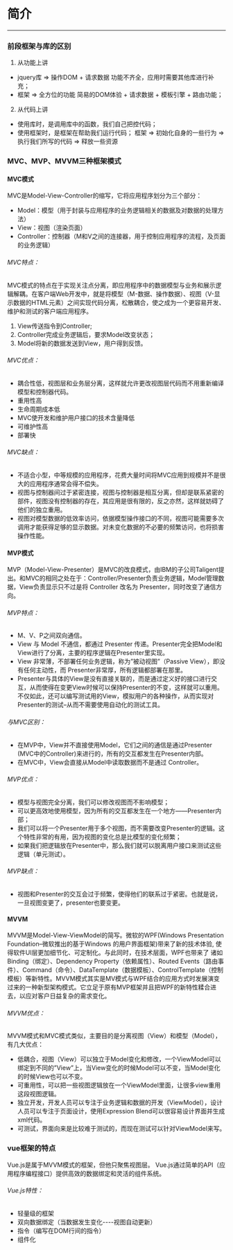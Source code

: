 # 简介
---
### 前段框架与库的区别

1. 从功能上讲
 - jquery库 => 操作DOM + 请求数据
   功能不齐全，应用时需要其他库进行补充；
 - 框架 => 全方位的功能
   简易的DOM体验 + 请求数据 + 模板引擎 + 路由功能；
2. 从代码上讲
 - 使用库时，是调用库中的函数，我们自己把控代码；
 - 使用框架时，是框架在帮助我们运行代码；
   框架 => 初始化自身的一些行为 => 执行我们所写的代码 => 释放一些资源

### MVC、MVP、MVVM三种框架模式

#### MVC模式

   MVC是Model-View-Controller的缩写，它将应用程序划分为三个部分：
   - Model：模型（用于封装与应用程序的业务逻辑相关的数据及对数据的处理方法）
   - View：视图（渲染页面）
   - Controller：控制器（M和V之间的连接器，用于控制应用程序的流程，及页面的业务逻辑）

###### MVC特点：

   MVC模式的特点在于实现关注点分离，即应用程序中的数据模型与业务和展示逻辑解耦。在客户端Web开发中，就是将模型（M-数据、操作数据）、视图（V-显示数据的HTML元素）之间实现代码分离，松散耦合，使之成为一个更容易开发、维护和测试的客户端应用程序。
   1. View传送指令到Controller;
   2. Controller完成业务逻辑后，要求Model改变状态；
   3. Model将新的数据发送到View，用户得到反馈。

###### MVC优点：

   - 耦合性低，视图层和业务层分离，这样就允许更改视图层代码而不用重新编译模型和控制器代码。
   - 重用性高
   - 生命周期成本低
   - MVC使开发和维护用户接口的技术含量降低
   - 可维护性高
   - 部署快

###### MVC缺点：

   - 不适合小型，中等规模的应用程序，花费大量时间将MVC应用到规模并不是很大的应用程序通常会得不偿失。
   - 视图与控制器间过于紧密连接，视图与控制器是相互分离，但却是联系紧密的部件，视图没有控制器的存在，其应用是很有限的，反之亦然，这样就妨碍了他们的独立重用。
   - 视图对模型数据的低效率访问，依据模型操作接口的不同，视图可能需要多次调用才能获得足够的显示数据。对未变化数据的不必要的频繁访问，也将损害操作性能。

#### MVP模式

   MVP（Model-View-Presenter）是MVC的改良模式，由IBM的子公司Taligent提出。和MVC的相同之处在于：Controller/Presenter负责业务逻辑，Model管理数据，View负责显示只不过是将 Controller 改名为 Presenter，同时改变了通信方向。

###### MVP特点：

- M、V、P之间双向通信。
- View 与 Model 不通信，都通过 Presenter 传递。Presenter完全把Model和View进行了分离，主要的程序逻辑在Presenter里实现。
- View 非常薄，不部署任何业务逻辑，称为”被动视图”（Passive View），即没有任何主动性，而 Presenter非常厚，所有逻辑都部署在那里。
- Presenter与具体的View是没有直接关联的，而是通过定义好的接口进行交互，从而使得在变更View时候可以保持Presenter的不变，这样就可以重用。不仅如此，还可以编写测试用的View，模拟用户的各种操作，从而实现对Presenter的测试–从而不需要使用自动化的测试工具。

###### 与MVC区别：

- 在MVP中，View并不直接使用Model，它们之间的通信是通过Presenter (MVC中的Controller)来进行的，所有的交互都发生在Presenter内部。
- 在MVC中，View会直接从Model中读取数据而不是通过 Controller。

###### MVP优点：

- 模型与视图完全分离，我们可以修改视图而不影响模型；
- 可以更高效地使用模型，因为所有的交互都发生在一个地方——Presenter内部；
- 我们可以将一个Presenter用于多个视图，而不需要改变Presenter的逻辑。这个特性非常的有用，因为视图的变化总是比模型的变化频繁；
- 如果我们把逻辑放在Presenter中，那么我们就可以脱离用户接口来测试这些逻辑（单元测试）。

###### MVP缺点：

- 视图和Presenter的交互会过于频繁，使得他们的联系过于紧密。也就是说，一旦视图变更了，presenter也要变更。

#### MVVM

   MVVM是Model-View-ViewModel的简写。微软的WPF(Windows Presentation Foundation–微软推出的基于Windows 的用户界面框架)带来了新的技术体验, 使得软件UI层更加细节化、可定制化。与此同时，在技术层面，WPF也带来了 诸如Binding（绑定）、Dependency Property（依赖属性）、Routed Events（路由事件）、Command（命令）、DataTemplate（数据模板）、ControlTemplate（控制模板）等新特性。MVVM模式其实是MV模式与WPF结合的应用方式时发展演变过来的一种新型架构模式。它立足于原有MVP框架并且把WPF的新特性糅合进去，以应对客户日益复杂的需求变化。

###### MVVM优点：

   MVVM模式和MVC模式类似，主要目的是分离视图（View）和模型（Model），有几大优点：
   - 低耦合，视图（View）可以独立于Model变化和修改，一个ViewModel可以绑定到不同的”View”上，当View变化的时候Model可以不变，当Model变化的时候View也可以不变。
   - 可重用性，可以把一些视图逻辑放在一个ViewModel里面，让很多view重用这段视图逻辑。
   - 独立开发，开发人员可以专注于业务逻辑和数据的开发（ViewModel），设计人员可以专注于页面设计，使用Expression Blend可以很容易设计界面并生成xml代码。
   - 可测试，界面向来是比较难于测试的，而现在测试可以针对ViewModel来写。

### vue框架的特点

   Vue.js是属于MVVM模式的框架，但他只聚焦视图层。
   Vue.js通过简单的API（应用程序编程接口）提供高效的数据绑定和灵活的组件系统。
###### Vue.js特性：

- 轻量级的框架
- 双向数据绑定（当数据发生变化----视图自动更新）
- 指令（编写在DOM行间的指令）
- 组件化



